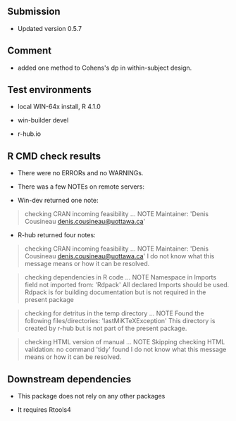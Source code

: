 ## Submission

* Updated version 0.5.7

## Comment

* added one method to Cohens's dp in within-subject design.

## Test environments

* local WIN-64x install, R 4.1.0

* win-builder devel 

* r-hub.io


## R CMD check results

* There were no ERRORs and no WARNINGs.

* There was a few NOTEs on remote servers: 

* Win-dev returned one note:

> checking CRAN incoming feasibility ... NOTE
Maintainer: 'Denis Cousineau <denis.cousineau@uottawa.ca>'

* R-hub returned four notes:

> checking CRAN incoming feasibility ... NOTE
Maintainer: 'Denis Cousineau <denis.cousineau@uottawa.ca>'
I do not know what this message means or how it can be resolved.

> checking dependencies in R code ... NOTE
  Namespace in Imports field not imported from: 'Rdpack'
    All declared Imports should be used.
Rdpack is for building documentation but is not required in the present package

> checking for detritus in the temp directory ... NOTE
  Found the following files/directories:
    'lastMiKTeXException'
This directory is created by r-hub but is not part of the present package.

> checking HTML version of manual ... NOTE
Skipping checking HTML validation: no command 'tidy' found
I do not know what this message means or how it can be resolved.



## Downstream dependencies

* This package does not rely on any other packages

* It requires Rtools4

